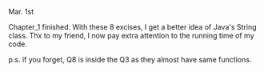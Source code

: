 Mar. 1st

Chapter_1 finished.
With these 8 excises, I get a better idea of Java's String class.
Thx to my friend, I now pay extra attention to the running time of my code.

p.s. if you forget, Q8 is inside the Q3 as they almost have same functions.
